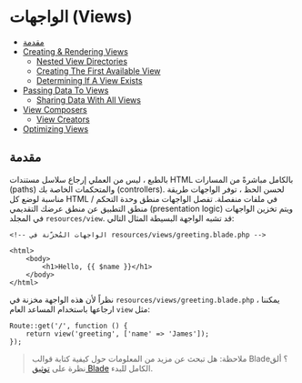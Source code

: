 # الواجهات (Views)

- [مقدمة](#introduction)
- [Creating & Rendering Views](#creating-and-rendering-views)
    - [Nested View Directories](#nested-view-directories)
    - [Creating The First Available View](#creating-the-first-available-view)
    - [Determining If A View Exists](#determining-if-a-view-exists)
- [Passing Data To Views](#passing-data-to-views)
    - [Sharing Data With All Views](#sharing-data-with-all-views)
- [View Composers](#view-composers)
    - [View Creators](#view-creators)
- [Optimizing Views](#optimizing-views)

<a name="introduction"></a>
## مقدمة

بالطبع ، ليس من العملي إرجاع سلاسل مستندات HTML بالكامل مباشرةً من المسارات (paths) والمتحكمات الخاصة بك (controllers). لحسن الحظ ، توفر الواجهات طريقة مناسبة لوضع كل HTML في ملفات منفصلة. تفصل الواجهات منطق وحدة التحكم / منطق التطبيق عن منطق عرضك التقديمي  (presentation logic) ويتم تخزين الواجهات في المجلد `resources/view`. قد تشبه الواجهة البسيطة المثال التالي:

```blade
<!-- الواجهات المُخزّنة في resources/views/greeting.blade.php -->

<html>
    <body>
        <h1>Hello, {{ $name }}</h1>
    </body>
</html>
```
نظراً لأن هذه الواجهة مخزنة في `resources/views/greeting.blade.php` ، يمكننا ارجاعها باستخدام المساعد العام `view` مثل:

    Route::get('/', function () {
        return view('greeting', ['name' => 'James']);
    });


> ملاحظة: هل تبحث عن مزيد من المعلومات حول كيفية كتابة قوالب Blade؟ ألق نظرة على [توثيق Blade](/docs/{{version}}/blade) الكامل للبدء.


